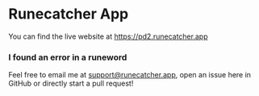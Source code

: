 # Runecatcher App

You can find the live website at https://pd2.runecatcher.app

### I found an error in a runeword
Feel free to email me at support@runecatcher.app, open an issue here in GitHub or directly start a pull request!